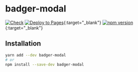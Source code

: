 # badger-modal
[![Check](https://github.com/roma-borsuk/badger-modal/actions/workflows/check.yml/badge.svg)](https://github.com/roma-borsuk/badger-modal/actions/workflows/check.yml)
[![Deploy to Pages](https://github.com/roma-borsuk/badger-modal/actions/workflows/pages.yml/badge.svg)](https://roma-borsuk.github.io/badger-modal){:target="_blank"}
[![npm version](https://badge.fury.io/js/badger-modal.svg)](https://badge.fury.io/js/badger-modal){:target="_blank"}

## Installation

```bash
yarn add --dev badger-modal
# or
npm install --save-dev badger-modal
```
